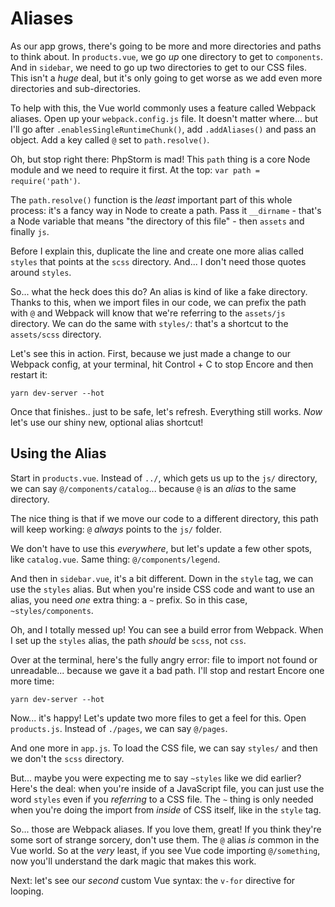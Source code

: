 # Aliases

As our app grows, there's going to be more and more directories and paths to think
about. In `products.vue`, we go *up* one directory to get to `components`. And in
`sidebar`, we need to go up two directories to get to our CSS files. This isn't
a *huge* deal, but it's only going to get worse as we add even more directories
and sub-directories.

To help with this, the Vue world commonly uses a feature called Webpack aliases.
Open up your `webpack.config.js` file. It doesn't matter where... but I'll go after
`.enablesSingleRuntimeChunk()`, add `.addAliases()` and pass an object. Add a
key called `@` set to `path.resolve()`.

Oh, but stop right there: PhpStorm is mad! This `path` thing is a core Node module
and we need to require it first. At the top: `var path = require('path')`.

The `path.resolve()` function is the *least* important part of this whole process:
it's a fancy way in Node to create a path. Pass it `__dirname` - that's a Node
variable that means "the directory of this file" - then `assets` and finally `js`.

Before I explain this, duplicate the line and create one more alias called `styles`
that points at the `scss` directory. And... I don't need those quotes around `styles`.

So... what the heck does this do? An alias is kind of like a fake directory. Thanks
to this, when we import files in our code, we can prefix the path with `@`
and Webpack will know that we're referring to the `assets/js` directory. We can do
the same with `styles/`: that's a shortcut to the `assets/scss` directory.

Let's see this in action. First, because we just made a change to our Webpack config,
at your terminal, hit Control + C to stop Encore and then restart it:

```terminal-silent
yarn dev-server --hot
```

Once that finishes.. just to be safe, let's refresh. Everything still works. *Now*
let's use our shiny new, optional alias shortcut!

## Using the Alias

Start in `products.vue`. Instead of `../`, which gets us up to the `js/`
directory, we can say `@/components/catalog`... because `@` is an *alias* to the
same directory.

The nice thing is that if we move our code to a different directory, this path
will keep working: `@` *always* points to the `js/` folder.

We don't have to use this *everywhere*, but let's update a few other spots, like
`catalog.vue`. Same thing: `@/components/legend`.

And then in `sidebar.vue`, it's a bit different. Down in the `style` tag, we can
use the `styles` alias. But when you're inside CSS code and want to use an alias,
you need *one* extra thing: a `~` prefix. So in this case, `~styles/components`.

Oh, and I totally messed up! You can see a build error from Webpack. When I set
up the `styles` alias, the path *should* be `scss`, not `css`.

Over at the terminal, here's the fully angry error: file to import not found or
unreadable... because we gave it a bad path. I'll stop and restart Encore one more
time:

```terminal-silent
yarn dev-server --hot
```

Now... it's happy! Let's update two more files to get a feel for this. Open
`products.js`. Instead of `./pages`, we can say `@/pages`.

And one more in `app.js`. To load the CSS file, we can say `styles/` and then we
don't the `scss` directory.

But... maybe you were expecting me to say `~styles` like we did earlier?
Here's the deal: when you're inside of a JavaScript file, you can just use the
word `styles` even if you *referring* to a CSS file. The `~` thing is only needed
when you're doing the import from *inside* of CSS itself, like in the `style` tag.

So... those are Webpack aliases. If you love them, great! If you think they're some
sort of strange sorcery, don't use them. The `@` alias *is* common in the Vue
world. So at the *very* least, if you see Vue code importing `@/something`, now
you'll understand the dark magic that makes this work.

Next: let's see our *second* custom Vue syntax: the `v-for` directive for looping.
